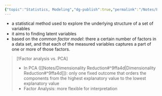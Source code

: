 ```yaml
---
{"topic":"Statistics, Modeling","dg-publish":true,"permalink":"/Notes/Factor Analysis/","dgPassFrontmatter":true,"noteIcon":""}
---
```



- a statistical method used to explore the underlying structure of a set of variables
- it aims to finding latent variables
- based on the _common factor model_: there a certain number of factors in a data set, and that each of the measured variables captures a part of one or more of those factors.

>[!Factor analysis vs. PCA]
> - In PCA ([[Notes/Dimensionality Reduction#^9ffa4d\|Dimensionality Reduction#^9ffa4d]]): only one fixed outcome that orders the components from the highest explanatory value to the lowest explanatory value
> - Factor Analysis: more flexible for interpretation
